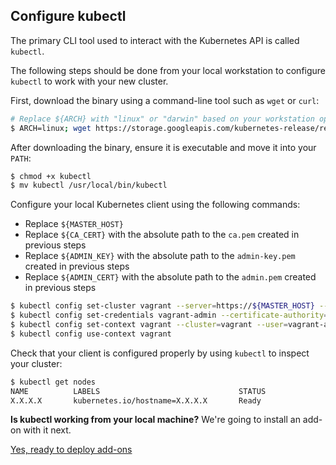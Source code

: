 ## Configure kubectl

The primary CLI tool used to interact with the Kubernetes API is called `kubectl`.

The following steps should be done from your local workstation to configure `kubectl` to work with your new cluster.

First, download the binary using a command-line tool such as `wget` or `curl`:

```sh
# Replace ${ARCH} with "linux" or "darwin" based on your workstation operating system
$ ARCH=linux; wget https://storage.googleapis.com/kubernetes-release/release/v1.0.6/bin/${ARCH}/amd64/kubectl
```

After downloading the binary, ensure it is executable and move it into your `PATH`:

```sh
$ chmod +x kubectl
$ mv kubectl /usr/local/bin/kubectl
```

Configure your local Kubernetes client using the following commands:

* Replace `${MASTER_HOST}`
* Replace `${CA_CERT}` with the absolute path to the `ca.pem` created in previous steps
* Replace `${ADMIN_KEY}` with the absolute path to the `admin-key.pem` created in previous steps
* Replace `${ADMIN_CERT}` with the absolute path to the `admin.pem` created in previous steps

```sh
$ kubectl config set-cluster vagrant --server=https://${MASTER_HOST} --certificate-authority=${CA_CERT}
$ kubectl config set-credentials vagrant-admin --certificate-authority=${CA_CERT} --client-key=${ADMIN_KEY} --client-certificate=${ADMIN_CERT}
$ kubectl config set-context vagrant --cluster=vagrant --user=vagrant-admin
$ kubectl config use-context vagrant
```

Check that your client is configured properly by using `kubectl` to inspect your cluster:

```sh
$ kubectl get nodes
NAME          LABELS                               STATUS
X.X.X.X       kubernetes.io/hostname=X.X.X.X       Ready
```

<div class="co-m-docs-next-step">
  <p><strong>Is kubectl working from your local machine?</strong> We're going to install an add-on with it next.</p>
  <a href="deploy-addons.md" class="btn btn-primary btn-icon-right" data-category="Docs Next" data-event="Kubernetes: Addons">Yes, ready to deploy add-ons</a>
</div>
